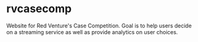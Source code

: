 # rvcasecomp
Website for Red Venture's Case Competition. Goal is to help users decide on a streaming service as well as provide analytics on user choices.
